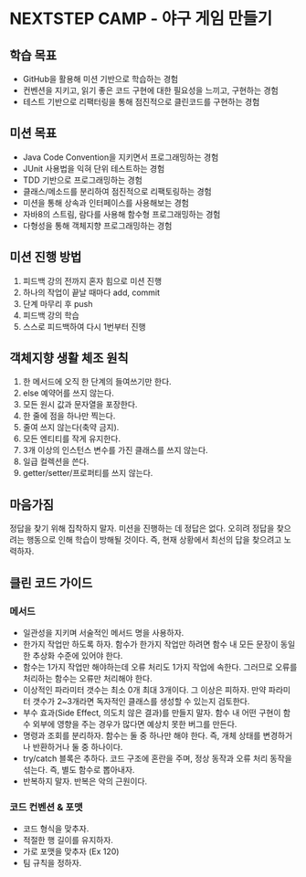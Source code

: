 # NEXTSTEP CAMP - 야구 게임 만들기

## 학습 목표

- GitHub을 활용해 미션 기반으로 학습하는 경험
- 컨벤션을 지키고, 읽기 좋은 코드 구현에 대한 필요성을 느끼고, 구현하는 경험
- 테스트 기반으로 리팩터링을 통해 점진적으로 클린코드를 구현하는 경험

## 미션 목표

- Java Code Convention을 지키면서 프로그래밍하는 경험
- JUnit 사용법을 익혀 단위 테스트하는 경험
- TDD 기반으로 프로그래밍하는 경험
- 클래스/메소드를 분리하여 점진적으로 리팩토링하는 경험
- 미션을 통해 상속과 인터페이스를 사용해보는 경험
- 자바8의 스트림, 람다를 사용해 함수형 프로그래밍하는 경험
- 다형성을 통해 객체지향 프로그래밍하는 경험

## 미션 진행 방법

1. 피드백 강의 전까지 혼자 힘으로 미션 진행
2. 하나의 작업이 끝날 때마다 add, commit
3. 단계 마무리 후 push
4. 피드백 강의 학습
5. 스스로 피드백하여 다시 1번부터 진행

## 객체지향 생활 체조 원칙

1. 한 메서드에 오직 한 단계의 들여쓰기만 한다.
2. else 예약어를 쓰지 않는다.
3. 모든 원시 값과 문자열을 포장한다.
4. 한 줄에 점을 하나만 찍는다.
5. 줄여 쓰지 않는다(축약 금지).
6. 모든 엔티티를 작게 유지한다.
7. 3개 이상의 인스턴스 변수를 가진 클래스를 쓰지 않는다.
8. 일급 컬렉션을 쓴다.
9. getter/setter/프로퍼티를 쓰지 않는다.

## 마음가짐

정답을 찾기 위해 집착하지 말자. 미션을 진행하는 데 정답은 없다. 오히려 정답을 찾으려는 행동으로 인해 학습이 방해될 것이다.
즉, 현재 상황에서 최선의 답을 찾으려고 노력하자.

## 클린 코드 가이드

### 메서드

- 일관성을 지키며 서술적인 메서드 명을 사용하자.
- 한가지 작업만 하도록 하자. 함수가 한가지 작업만 하려면 함수 내 모든 문장이 동일한 추상화 수준에 있어야 한다.
- 함수는 1가지 작업만 해야하는데 오류 처리도 1가지 작업에 속한다. 그러므로 오류를 처리하는 함수는 오류만 처리해야 한다.
- 이상적인 파라미터 갯수는 최소 0개 최대 3개이다. 그 이상은 피하자. 만약 파라미터 갯수가 2~3개라면 독자적인 클래스를 생성할 수 있는지 검토한다.
- 부수 효과(Side Effect, 의도치 않은 결과)를 만들지 말자. 함수 내 어떤 구현이 함수 외부에 영향을 주는 경우가 많다면 예상치 못한 버그를 만든다.
- 명령과 조회를 분리하자. 함수는 둘 중 하나만 해야 한다. 즉, 개체 상태를 변경하거나 반환하거나 둘 중 하나이다.
- try/catch 블록은 추하다. 코드 구조에 혼란을 주며, 정상 동작과 오류 처리 동작을 섞는다. 즉, 별도 함수로 뽑아내자.
- 반복하지 말자. 반복은 악의 근원이다.

### 코드 컨벤션 & 포맷

- 코드 형식을 맞추자.
- 적절한 행 길이를 유지하자.
- 가로 포맷을 맞추자 (Ex 120)
- 팀 규칙을 정하자.
